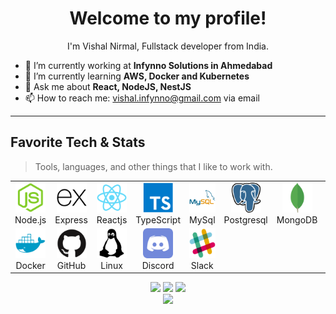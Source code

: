 <h1 align="center">Welcome to my profile!</h1>
<p align="center">I'm Vishal Nirmal, Fullstack developer from India.</p>

- 🔭 I’m currently working at **Infynno Solutions in Ahmedabad**
- 🌱 I’m currently learning **AWS, Docker and Kubernetes**
- 💬 Ask me about **React, NodeJS, NestJS**
- 📫 How to reach me: [vishal.infynno@gmail.com](mailto:vishal.infynno@gmail.com) via email

---
<h2 align="left" id="vishal-infynno-tech">Favorite Tech & Stats</h2>

> Tools, languages, and other things that I like to work with.

<table>
  <tr>
    <td align="center" width="96">
      <a href="#vishal-infynno-tech">
        <img src="./images/node-js.png" width="48" height="48" alt="Node.js" />
      </a>
      <br>Node.js
    </td>
    <td align="center" width="96">
      <a href="#vishal-infynno-tech">
        <img src="./images/express.png" width="48" height="48" alt="Express" />
      </a>
      <br>Express
    </td>
    <td align="center" width="96">
      <a href="#vishal-infynno-tech">
        <img src="./images/react.png" width="48" height="48" alt="Reactjs" />
      </a>
      <br>Reactjs
    </td>
    <td align="center" width="96">
      <a href="#vishal-infynno-tech">
        <img src="./images/typescript.png" width="48" height="48" alt="Typescript" />
      </a>
      <br>TypeScript
    </td>
    <td align="center" width="96">
      <a href="#vishal-infynno-tech">
        <img src="./images/mysql.png" width="48" height="48" alt="MySql" />
      </a>
      <br>MySql
    </td>
    <td align="center" width="96">
      <a href="#vishal-infynno-tech">
        <img src="./images/postgresql.png" width="48" height="48" alt="Postgresql" />
      </a>
      <br>Postgresql
    </td>
    <td align="center" width="96">
      <a href="#vishal-infynno-tech">
        <img src="./images/mongodb.png" width="48" height="48" alt="MongoDB" />
      </a>
      <br>MongoDB
    </td>
    <td align="center" width="96">
      <a href="#vishal-infynno-tech">
        <img src="./images/aws.png" width="48" height="48" alt="AWS" />
      </a>
      <br>AWS
    </td>
   
  </tr>
  <tr>
   <td align="center" width="96">
      <a href="#vishal-infynno-tech">
        <img src="./images/docker.png" width="48" height="48" alt="Docker" />
      </a>
      <br>Docker
    </td>
    <td align="center" width="96">
      <a href="#vishal-infynno-tech">
        <img src="./images/github.png" width="48" height="48" alt="GitHub" />
      </a>
      <br>GitHub
    </td>
    <td align="center" width="96">
      <a href="#vishal-infynno-tech">
        <img src="./images/linux.png" width="48" height="48" alt="Linux" />
      </a>
      <br>Linux
    </td>
    <td align="center" width="96">
      <a href="#vishal-infynno-tech">
        <img src="./images/discord.png" width="48" height="48" alt="Discord" />
      </a>
      <br>Discord
    </td>
    <td align="center" width="96">
      <a href="#vishal-infynno-tech">
        <img src="./images/slack.png" width="48" height="48" alt="Slack" />
      </a>
      <br>Slack
    </td>
  </tr>
</table>

<p align="center">
  <img height="50%" width="auto" id="vishal-nirmal-1"  src ="https://github-readme-stats.vercel.app/api?username=vishal-infynno&show_icons=true&count_private=true&theme=darcula&hide_border=true&hide=issues,contribs&bg_color=00000000">
  <img height="50%" width="auto" id="vishal-nirmal-2" src ="https://github-readme-stats.vercel.app/api/top-langs/?username=imkrunal&layout=compact&hide_border=true&theme=darcula&bg_color=00000000&langs_count=6&hide=jupyter%20notebook,tex,css,php">
  <img id="vishal-nirmal-3" src ="https://github-readme-streak-stats.herokuapp.com?user=vishal-infynno&theme=darcula&hide_border=true&background=FFFFFF00">
  <br>
  <img id="vishal-nirmal-4" src ="https://github-profile-trophy.vercel.app/?username=vishal-infynno&theme=juicyfresh&no-frame=true&row=1&&margin-w=20&no-bg=true">
</p>
